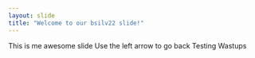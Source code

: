 ```yaml
---
layout: slide
title: "Welcome to our bsilv22 slide!"
---
```

This is me awesome slide
Use the left arrow to go back
Testing
Wastups
